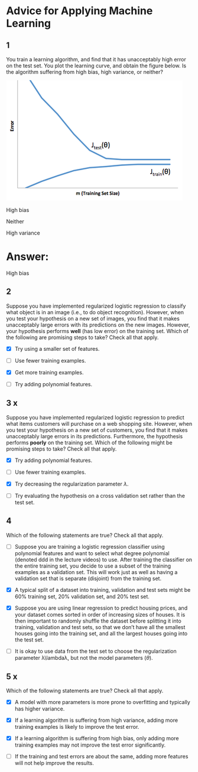 # Advice for Applying Machine Learning

## 1

You train a learning algorithm, and find that it has unacceptably high error on the test set. You plot the learning curve, and obtain the figure below. Is the algorithm suffering from high bias, high variance, or neither?

![](quiz-pic/10.1-b.png)

High bias

Neither

High variance

# Answer:

High bias

## 2

Suppose you have implemented regularized logistic regression to classify what object is in an image (i.e., to do object recognition). However, when you test your hypothesis on a new set of images, you find that it makes unacceptably large errors with its predictions on the new images. However, your hypothesis performs **well** (has low error) on the training set. Which of the following are promising steps to take? Check all that apply.

- [x] Try using a smaller set of features.

- [ ] Use fewer training examples.

- [x] Get more training examples.

- [ ] Try adding polynomial features.

## 3 x

Suppose you have implemented regularized logistic regression to predict what items customers will purchase on a web shopping site. However, when you test your hypothesis on a new set of customers, you find that it makes unacceptably large errors in its predictions. Furthermore, the hypothesis performs **poorly** on the training set. Which of the following might be promising steps to take? Check all that apply.

- [x] Try adding polynomial features.

- [ ] Use fewer training examples.

- [x] Try decreasing the regularization parameter $\lambda$.

- [ ] Try evaluating the hypothesis on a cross validation set rather than the test set.

## 4

Which of the following statements are true? Check all that apply.

- [ ] Suppose you are training a logistic regression classifier using polynomial features and want to select what degree polynomial (denoted ddd in the lecture videos) to use. After training the classifier on the entire training set, you decide to use a subset of the training examples as a validation set. This will work just as well as having a validation set that is separate (disjoint) from the training set.

- [x] A typical split of a dataset into training, validation and test sets might be 60% training set, 20% validation set, and 20% test set.

- [x] Suppose you are using linear regression to predict housing prices, and your dataset comes sorted in order of increasing sizes of houses. It is then important to randomly shuffle the dataset before splitting it into training, validation and test sets, so that we don’t have all the smallest houses going into the training set, and all the largest houses going into the test set.

- [ ] It is okay to use data from the test set to choose the regularization parameter λ\lambdaλ, but not the model parameters ($\theta$).

## 5 x

Which of the following statements are true? Check all that apply.

- [x] A model with more parameters is more prone to overfitting and typically has higher variance.

- [x] If a learning algorithm is suffering from high variance, adding more training examples is likely to improve the test error.

- [x] If a learning algorithm is suffering from high bias, only adding more training examples may not improve the test error significantly.

- [ ] If the training and test errors are about the same, adding more features will not help improve the results.
